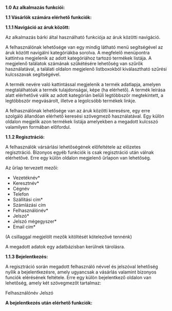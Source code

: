 **1.0 Az alkalmazás funkciói:**

 


**1.1 Vásárlók számára elérhető funkciók:**

**1.1.1 Navigáció az áruk között:**

Az alkalmazás bárki által használható funkciója az áruk közötti navigáció.

A felhasználónak lehetősége van egy mindig látható menü segítségével az áruk között navigálni kategóriákba sorolva. A megfelelő menüpontra kattintva megjelenik az adott kategóriához tartozó termékek listája. A megjelenő találatok számának szűkétésére lehetőség van szűrők használatával, a találati oldalon megjelenő listboxokból kiválasztható szűrési kulcsszavak segítségével.

A termék nevére való kattintással megjelenik a termék adatlapja, amelyen megtalálhatóak a termék tulajdonságai, képe (ha elérhető). A termék leírása alatt elérhetővé válik az adott kategórián belüli legtöbbször megtekintett, a legtöbbször megvásárolt, illetve a legolcsóbb termékek linkje.

A felhasználónak lehetősége van az áruk közötti keresésre, egy erre szolgáló állandóan elérhető keresési szövegmező használatával. Egy külön oldalon megjelik azon termékek listája amelyekben a megadott kulcsszó valamilyen formában előfordul.

**1.1.2 Regisztráció:**

A felhasználók vársárlási lehetőségének előfeltétele az előzetes regisztráció. Bizonyos egyéb funkciók is csak regisztráció után válnak elérhetővé. Erre egy külön oldalon megjelenő űrlapon van lehetőség. 

Az űrlap tervezett mezői:

- Vezetéknév*
- Keresztnév*
- Cégnév
- Telefon
- Szállítási cím*
- Számlázási cím
- Felhasználónév*
- Jelszó*
- Jelszó mégegyszer*
- Email cím*

(A csillaggal megjelölt mezők kitöltését kötelezővé tennénk)

A megadott adatok egy adatbázisban kerülnek tárolásra.

**1.1.3 Bejelentkezés:**

A regisztráció során megadott felhasználó névvel és jelszóval lehetőség nyílik a bejelentkezésre, 
amely ugyancsak a vásárlás valamint bizonyos funciók elérésének feltétele. 
Erre egy külön bejelentkező oldalon van lehetőség, amely két szövegmezőt tartalmaz:

Felhasználónév
Jelszó

**A bejelentkezés után elérhető funkciók:**